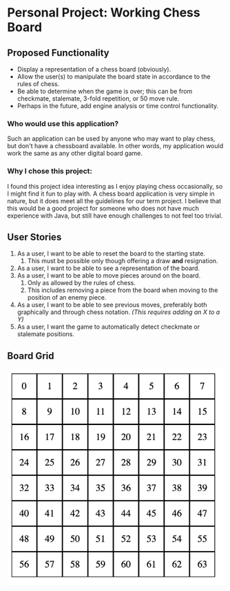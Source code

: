 # Personal Project: Working Chess Board

## Proposed Functionality

- Display a representation of a chess board (obviously).
- Allow the user(s) to manipulate the board state in accordance to the rules of chess.
- Be able to determine when the game is over; this can be from checkmate, stalemate, 3-fold repetition, or 50 move rule.
- Perhaps in the future, add engine analysis or time control functionality.

### Who would use this application?
Such an application can be used by anyone who may want to play chess, but don't have a chessboard available. In other
words, my application would work the same as any other digital board game.

### Why I chose this project:
I found this project idea interesting as I enjoy playing chess occasionally, so I might find it fun to play with.
A chess board application is very simple in nature, but it does meet all the guidelines for our term project. I believe
that this would be a good project for someone who does not have much experience with Java, but still have enough 
challenges to not feel too trivial.


## User Stories
1. As a user, I want to be able to reset the board to the starting state.
   1. This must be possible only though offering a draw **and** resignation.
2. As a user, I want to be able to see a representation of the board.
3. As a user, I want to be able to move pieces around on the board.
   1. Only as allowed by the rules of chess. 
   2. This includes removing a piece from the board when moving to the position of an enemy piece.
4. As a user, I want to be able to see previous moves, preferably both graphically and through chess notation. 
*(This requires adding an X to a Y)*
5. As a user, I want the game to automatically detect checkmate or stalemate positions.


## Board Grid
![8x8 grid from 0-63](grid.png "Putting this here for future reference")